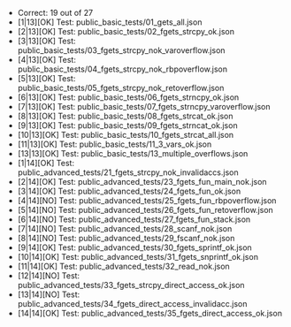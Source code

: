 * Correct: 19 out of 27
* [1|13][OK] Test: public_basic_tests/01_gets_all.json
* [2|13][OK] Test: public_basic_tests/02_fgets_strcpy_ok.json
* [3|13][OK] Test: public_basic_tests/03_fgets_strcpy_nok_varoverflow.json
* [4|13][OK] Test: public_basic_tests/04_fgets_strcpy_nok_rbpoverflow.json
* [5|13][OK] Test: public_basic_tests/05_fgets_strcpy_nok_retoverflow.json
* [6|13][OK] Test: public_basic_tests/06_fgets_strncpy_ok.json
* [7|13][OK] Test: public_basic_tests/07_fgets_strncpy_varoverflow.json
* [8|13][OK] Test: public_basic_tests/08_fgets_strcat_ok.json
* [9|13][OK] Test: public_basic_tests/09_fgets_strncat_ok.json
* [10|13][OK] Test: public_basic_tests/10_fgets_strcat_all.json
* [11|13][OK] Test: public_basic_tests/11_3_vars_ok.json
* [13|13][OK] Test: public_basic_tests/13_multiple_overflows.json
* [1|14][OK] Test: public_advanced_tests/21_fgets_strcpy_nok_invalidaccs.json
* [2|14][OK] Test: public_advanced_tests/23_fgets_fun_main_nok.json
* [3|14][OK] Test: public_advanced_tests/24_fgets_fun_ok.json
* [4|14][NO] Test: public_advanced_tests/25_fgets_fun_rbpoverflow.json
* [5|14][NO] Test: public_advanced_tests/26_fgets_fun_retoverflow.json
* [6|14][NO] Test: public_advanced_tests/27_fgets_fun_stack.json
* [7|14][NO] Test: public_advanced_tests/28_scanf_nok.json
* [8|14][NO] Test: public_advanced_tests/29_fscanf_nok.json
* [9|14][OK] Test: public_advanced_tests/30_fgets_sprintf_ok.json
* [10|14][OK] Test: public_advanced_tests/31_fgets_snprintf_ok.json
* [11|14][OK] Test: public_advanced_tests/32_read_nok.json
* [12|14][NO] Test: public_advanced_tests/33_fgets_strcpy_direct_access_ok.json
* [13|14][NO] Test: public_advanced_tests/34_fgets_direct_access_invalidacc.json
* [14|14][OK] Test: public_advanced_tests/35_fgets_direct_access_ok.json
